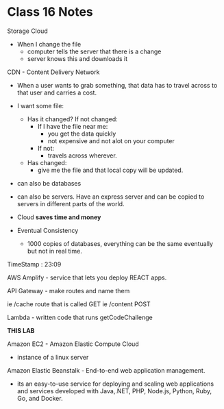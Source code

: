 # Class 16 Notes

Storage Cloud
- When I change the file
  - computer tells the server that there is a change
  - server knows this and downloads it

CDN - Content Delivery Network
- When a user wants to grab something, that data has to travel across to that user and carries a cost. 
- I want some file:
  - Has it changed? If not changed:
    - If I have the file near me:
      - you get the data quickly
      - not expensive and not alot on your computer
    - If not:
      - travels across wherever. 
  - Has changed:
    - give me the file and that local copy will be updated.
- can also be databases
- can also be servers. Have an express server and can be copied to servers in different parts of the world.
- Cloud **saves time and money**

- Eventual Consistency
  - 1000 copies of databases, everything can be the same eventually but not in real time. 
  

TimeStamp : 23:09

AWS Amplify - service that lets you deploy REACT apps.

API Gateway - make routes and name them

ie /cache route that is called GET
ie /content POST

Lambda - written code that runs getCodeChallenge

**THIS LAB**

Amazon EC2 - Amazon Elastic Compute Cloud
- instance of a linux server

Amazon Elastic Beanstalk - End-to-end web application management.
  - its an easy-to-use service for deploying and scaling web applications and services developed with Java,.NET, PHP, Node.js, Python, Ruby, Go, and Docker.
